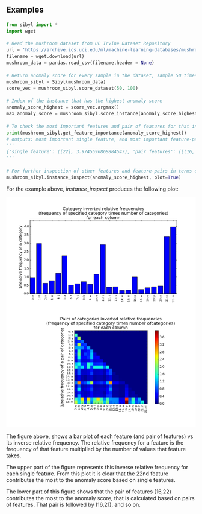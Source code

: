 ## Examples

```python
from sibyl import *
import wget

# Read the mushroom dataset from UC Irvine Dataset Repository
url = 'https://archive.ics.uci.edu/ml/machine-learning-databases/mushroom/agaricus-lepiota.data'
filename = wget.download(url)
mushroom_data = pandas.read_csv(filename,header = None)

# Return anomaly score for every sample in the dataset, sample 50 times and include 100 instances in each sample
mushroom_sibyl = Sibyl(mushroom_data)
score_vec = mushroom_sibyl.score_dataset(50, 100)

# Index of the instance that has the highest anomaly score
anomaly_score_highest = score_vec.argmax()
max_anomaly_score = mushroom_sibyl.score_instance(anomaly_score_highest, 50, 100)

# To check the most important features and pair of features for that instance
print(mushroom_sibyl.get_feature_importance(anomaly_score_highest))
# outputs: most important single feature, and most important feature-pairs, in terms of contribution to the total anomaly score for the instance with the index "anomaly_score_highest"
'''
{'single feature': ([22], 3.9745596868884547), 'pair features': ([(16, 22)], 3.9745596868884547)}
'''

# For further inspection of other features and feature-pairs in terms of contribution to the total anomaly score: *instance_inspect* returns the contribution of each single feature, and feature-pair, in the total anomaly score for a specific instance.
mushroom_sibyl.instance_inspect(anomaly_score_highest, plot=True)

```

For the example above, *instance_inspect* produces the following plot:

![instance_inspect plot](instance_inspect.png)

The figure above, shows a bar plot of each feature (and pair of features) vs its inverse relative frequency. The relative frequency for a feature is the frequency of that feature multiplied by the number of values that feature takes.

The upper part of the figure represents this inverse relative frequency for each single feature. From this plot it is clear that the 22nd feature contributes the most to the anomaly score based on single features.

The lower part of this figure shows that the pair of features (16,22) contributes the most to the anomaly score, that is calculated based on pairs of features. That pair is followed by (16,21), and so on.
